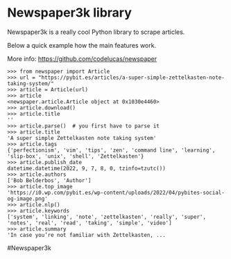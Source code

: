# Newspaper3k library

Newspaper3k is a really cool Python library to scrape articles.

Below a quick example how the main features work.

More info: https://github.com/codelucas/newspaper

```
>>> from newspaper import Article
>>> url = "https://pybit.es/articles/a-super-simple-zettelkasten-note-taking-system/"
>>> article = Article(url)
>>> article
<newspaper.article.Article object at 0x1030e4460>
>>> article.download()
>>> article.title
''
>>> article.parse()  # you first have to parse it
>>> article.title
'A super simple Zettelkasten note taking system'
>>> article.tags
{'perfectionism', 'vim', 'tips', 'zen', 'command line', 'learning', 'slip-box', 'unix', 'shell', 'Zettelkasten'}
>>> article.publish_date
datetime.datetime(2022, 9, 7, 8, 0, tzinfo=tzutc())
>>> article.authors
['Bob Belderbos', 'Author']
>>> article.top_image
'https://i0.wp.com/pybit.es/wp-content/uploads/2022/04/pybites-social-og-image.png'
>>> article.nlp()
>>> article.keywords
['system', 'linking', 'note', 'zettelkasten', 'really', 'super', 'notes', 'real', 'read', 'taking', 'simple', 'video']
>>> article.summary
'In case you’re not familiar with Zettelkasten, ...
```

#Newspaper3k
